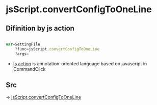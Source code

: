 # jsScript.convertConfigToOneLine

## Difinition by js action

```js.js

var=SettingFile
	?func=jsScript.convertConfigToOneLine
	?args=

```

- [js action](#) is annotation-oriented language based on javascript in CommandClick

## Src

-> [jsScript.convertConfigToOneLine](https://github.com/puutaro/CommandClick/blob/master/app/src/main/java/com/puutaro/commandclick/fragment_lib/terminal_fragment/js_interface/edit/JsScript.kt#L163)


